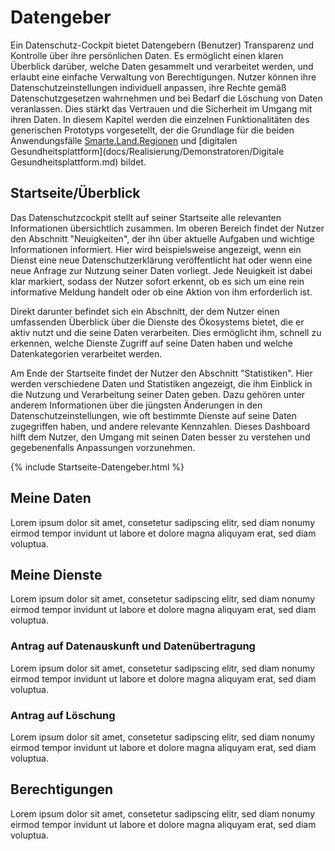 
# Datengeber

Ein Datenschutz-Cockpit bietet Datengebern (Benutzer) Transparenz und Kontrolle über ihre persönlichen Daten. Es ermöglicht einen klaren Überblick darüber, welche Daten gesammelt und verarbeitet werden, und erlaubt eine einfache Verwaltung von Berechtigungen. Nutzer können ihre Datenschutzeinstellungen individuell anpassen, ihre Rechte gemäß Datenschutzgesetzen wahrnehmen und bei Bedarf die Löschung von Daten veranlassen. Dies stärkt das Vertrauen und die Sicherheit im Umgang mit ihren Daten.
In diesem Kapitel werden die einzelnen Funktionalitäten des generischen Prototyps vorgesetellt, der die Grundlage für die beiden Anwendungsfälle [Smarte.Land.Regionen](docs/Realisierung/Demonstratoren/Smarte.Land.Regionen.md) und [digitalen Gesundheitsplattform](docs/Realisierung/Demonstratoren/Digitale Gesundheitsplattform.md) bildet.

## Startseite/Überblick

Das Datenschutzcockpit stellt auf seiner Startseite alle relevanten Informationen übersichtlich zusammen. Im oberen Bereich findet der Nutzer den Abschnitt "Neuigkeiten", der ihn über aktuelle Aufgaben und wichtige Informationen informiert. Hier wird beispielsweise angezeigt, wenn ein Dienst eine neue Datenschutzerklärung veröffentlicht hat oder wenn eine neue Anfrage zur Nutzung seiner Daten vorliegt. Jede Neuigkeit ist dabei klar markiert, sodass der Nutzer sofort erkennt, ob es sich um eine rein informative Meldung handelt oder ob eine Aktion von ihm erforderlich ist.

Direkt darunter befindet sich ein Abschnitt, der dem Nutzer einen umfassenden Überblick über die Dienste des Ökosystems bietet, die er aktiv nutzt und die seine Daten verarbeiten. Dies ermöglicht ihm, schnell zu erkennen, welche Dienste Zugriff auf seine Daten haben und welche Datenkategorien verarbeitet werden.

Am Ende der Startseite findet der Nutzer den Abschnitt "Statistiken". Hier werden verschiedene Daten und Statistiken angezeigt, die ihm Einblick in die Nutzung und Verarbeitung seiner Daten geben. Dazu gehören unter anderem Informationen über die jüngsten Änderungen in den Datenschutzeinstellungen, wie oft bestimmte Dienste auf seine Daten zugegriffen haben, und andere relevante Kennzahlen. Dieses Dashboard hilft dem Nutzer, den Umgang mit seinen Daten besser zu verstehen und gegebenenfalls Anpassungen vorzunehmen.

{% include Startseite-Datengeber.html %}


## Meine Daten

Lorem ipsum dolor sit amet, consetetur sadipscing elitr, sed diam nonumy eirmod tempor invidunt ut labore et dolore magna aliquyam erat, sed diam voluptua.

## Meine Dienste

Lorem ipsum dolor sit amet, consetetur sadipscing elitr, sed diam nonumy eirmod tempor invidunt ut labore et dolore magna aliquyam erat, sed diam voluptua.

### Antrag auf Datenauskunft und Datenübertragung

Lorem ipsum dolor sit amet, consetetur sadipscing elitr, sed diam nonumy eirmod tempor invidunt ut labore et dolore magna aliquyam erat, sed diam voluptua.

### Antrag auf Löschung

Lorem ipsum dolor sit amet, consetetur sadipscing elitr, sed diam nonumy eirmod tempor invidunt ut labore et dolore magna aliquyam erat, sed diam voluptua.


## Berechtigungen

Lorem ipsum dolor sit amet, consetetur sadipscing elitr, sed diam nonumy eirmod tempor invidunt ut labore et dolore magna aliquyam erat, sed diam voluptua.
